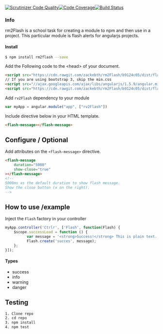 [![Scrutinizer Code Quality](https://scrutinizer-ci.com/g/zackebth/rm2Flash/badges/quality-score.png?b=master)](https://scrutinizer-ci.com/g/zackebth/rm2Flash/?branch=master)[![Code Coverage](https://scrutinizer-ci.com/g/zackebth/rm2Flash/badges/coverage.png?b=master)](https://scrutinizer-ci.com/g/zackebth/rm2Flash/?branch=master)[![Build Status](https://scrutinizer-ci.com/g/zackebth/rm2Flash/badges/build.png?b=master)](https://scrutinizer-ci.com/g/zackebth/rm2Flash/build-status/master)

### Info
rm2Flash is a school task for creating a module to npm and then use in a project. This particular module is flash alerts for angularjs projects.

#### Install

```sh
$ npm install rm2flash --save
```

Add the Following code to the &lt;head&gt; of your document.
```html
<script src="https://cdn.rawgit.com/zackebth/rm2Flash/b9124c05/dist/flash.min.css"></script>
// If you are using bootstrap 3, skip the min.css
<script src="//ajax.googleapis.com/ajax/libs/angularjs/1.5.9/angular.min.js"></script>
<script src="https://cdn.rawgit.com/zackebth/rm2Flash/b9124c05/dist/flash.min.js"></script>
```
Add `rv2Flash` dependency to your module
```javascript
var myApp = angular.module("app", ["rv2Flash"])
```
Include directive below in your HTML template.
```html
<flash-message></flash-message> 
```

## Configure / Optional
Add attributes on the `<flash-message>` directive.
```html
<flash-message
    duration="5000"
    show-close="true"
></flash-message> 
<!-- 
5000ms as the default duration to show flash message.
Show the close button (x on the right).
-->
```

## How to use /example
Inject the `Flash` factory in your controller
```javascript
myApp.controller('Ctrlr', ['Flash', function(Flash) {
    $scope.successLoad = function () {
		  var message = '<strong>Success!</strong> This is plain text.';
		  Flash.create('succes', message);
    };
}]);
```
#### Types ####
+ success
+ info
+ warning
+ danger

## Testing
```sh
1. Clone repo
2. cd repo
3. npm install
4. npm test
```
